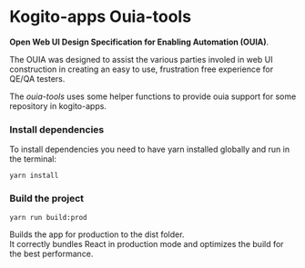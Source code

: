 # Kogito-apps Ouia-tools

**Open Web UI Design Specification for Enabling Automation (OUIA)**.

The OUIA was designed to assist the various parties involed in web UI construction in creating an easy to use, frustration free experience for QE/QA testers. 

The _ouia-tools_ uses some helper functions to provide ouia support for some repository in kogito-apps.

### Install dependencies

To install dependencies you need to have yarn installed globally and run in the terminal:
```
yarn install
```

### Build the project
```
yarn run build:prod
```
Builds the app for production to the dist folder.<br />
It correctly bundles React in production mode and optimizes the build for the best performance.